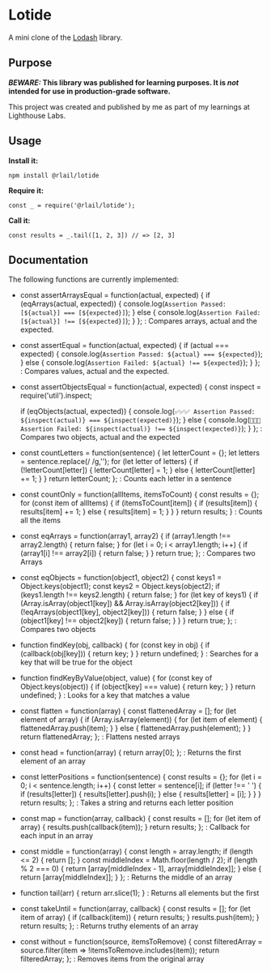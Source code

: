 # Lotide

A mini clone of the [Lodash](https://lodash.com) library.

## Purpose

**_BEWARE:_ This library was published for learning purposes. It is _not_ intended for use in production-grade software.**

This project was created and published by me as part of my learnings at Lighthouse Labs. 

## Usage

**Install it:**

`npm install @rlail/lotide`

**Require it:**

`const _ = require('@rlail/lotide');`

**Call it:**

`const results = _.tail([1, 2, 3]) // => [2, 3]`



## Documentation

The following functions are currently implemented:

* const assertArraysEqual = function(actual, expected) {
  if (eqArrays(actual, expected)) {
    console.log(`Assertion Passed: [${actual}] === [${expected}]`);
  } else {
    console.log(`Assertion Failed: [${actual}] !== [${expected}]`);
  }
}; 
: Compares arrays, actual and the expected. 
* const assertEqual = function(actual, expected) {
  if (actual === expected) {
    console.log(`Assertion Passed: ${actual} === ${expected}`);
  } else {
    console.log(`Assertion Failed: ${actual} !== ${expected}`);
  }
}; 
: Compares values, actual and the expected. 
* const assertObjectsEqual = function(actual, expected) {
  const inspect = require('util').inspect;

  if (eqObjects(actual, expected)) {
    console.log(`✅✅✅ Assertion Passed: ${inspect(actual)} === ${inspect(expected)}`);
  } else {
    console.log(`🛑🛑🛑 Assertion Failed: ${inspect(actual)} !== ${inspect(expected)}`);
  }
}; 
: Compares two objects, actual and the expected
* const countLetters = function(sentence) {
  let letterCount = {};
  let letters = sentence.replace(/ /g,'');
  for (let letter of letters) {
    if (!letterCount[letter]) {
      letterCount[letter] = 1;
    } else {
      letterCount[letter] += 1;
    }
  }
  return letterCount;
};
: Counts each letter in a sentence
* const countOnly = function(allItems, itemsToCount) {
  const results = {};
  for (const item of allItems) {
    if (itemsToCount[item]) { 
      if (results[item]) {
        results[item] += 1;
      } else {
        results[item] = 1;
      }
    }
  }
  return results;
}
: Counts all the items 
* const eqArrays = function(array1, array2) {
  if (array1.length !== array2.length) {
    return false;
  }
  for (let i = 0; i < array1.length; i++) {
    if (array1[i] !== array2[i]) {
      return false;
    }
  }
  return true;
};
: Compares two Arrays
* const eqObjects = function(object1, object2) {
  const keys1 = Object.keys(object1);
  const keys2 = Object.keys(object2);
  if (keys1.length !== keys2.length) {
    return false;
  }
  for (let key of keys1) {
    if (Array.isArray(object1[key]) && Array.isArray(object2[key])) {
      if (!eqArrays(object1[key], object2[key])) {
        return false;
      }
    } else {
      if (object1[key] !== object2[key]) {
        return false;
      }
    }
  }
  return true;
};
: Compares two objects 
* function findKey(obj, callback) {
  for (const key in obj) {
    if (callback(obj[key])) {
      return key;
    }
  }
  return undefined;
}
: Searches for a key  that will be true for the object
* function findKeyByValue(object, value) {
  for (const key of Object.keys(object)) {
    if (object[key] === value) {
      return key;
    }
  }
  return undefined;
}
: Looks for a key that matches a value
* const flatten = function(array) {
  const flattenedArray = [];
  for (let element of array) {
    if (Array.isArray(element)) {
      for (let item of element) {
        flattenedArray.push(item);
      }
    } else {
      flattenedArray.push(element);
    }
  }
  return flattenedArray;
};
: Flattens nested arrays
* const head = function(array) {
  return array[0];
};
: Returns the first element of an array
* const letterPositions = function(sentence) {
  const results = {};
  for (let i = 0; i < sentence.length; i++) {
    const letter = sentence[i];
    if (letter !== ' ') {
      if (results[letter]) {
        results[letter].push(i);
      } else {
        results[letter] = [i];
      }
    }
  }
  return results;
};
: Takes a string and returns each letter position
* const map = function(array, callback) {
  const results = [];
  for (let item of array) {
    results.push(callback(item));
  }
  return results;
};
: Callback for each input in an array
* const middle = function(array) {
  const length = array.length;
  if (length <= 2) {
    return [];
  }
  const middleIndex = Math.floor(length / 2);
  if (length % 2 === 0) {
    return [array[middleIndex - 1], array[middleIndex]];
  } else {
    return [array[middleIndex]];
  }
};
: Returns the middle of an array
* function tail(arr) {
  return arr.slice(1);
}
: Returns all elements but the first
* const takeUntil = function(array, callback) {
  const results = [];
  for (let item of array) {
    if (callback(item)) {
      return results;
    }
    results.push(item);
  }
  return results;
};
: Returns truthy elements of an array
* const without = function(source, itemsToRemove) {
  const filteredArray = source.filter(item => !itemsToRemove.includes(item));
  return filteredArray;
};
: Removes items from the original array 